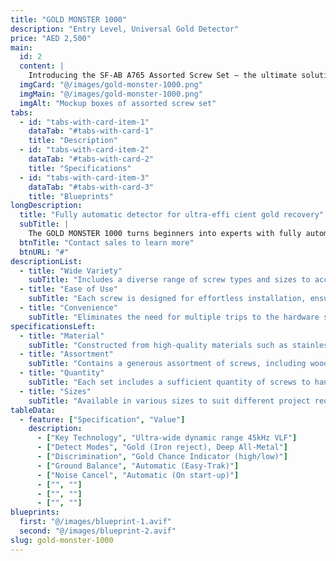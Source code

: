 ```yaml
---
title: "GOLD MONSTER 1000"
description: "Entry Level, Universal Gold Detector" 
price: "AED 2,500"
main:
  id: 2
  content: |
    Introducing the SF-AB A765 Assorted Screw Set – the ultimate solution for your screw fastening needs. This comprehensive set includes a wide variety of screws meticulously curated to tackle various projects with ease and precision.
  imgCard: "@/images/gold-monster-1000.png"
  imgMain: "@/images/gold-monster-1000.png"
  imgAlt: "Mockup boxes of assorted screw set"
tabs:
  - id: "tabs-with-card-item-1"
    dataTab: "#tabs-with-card-1"
    title: "Description"
  - id: "tabs-with-card-item-2"
    dataTab: "#tabs-with-card-2"
    title: "Specifications"
  - id: "tabs-with-card-item-3"
    dataTab: "#tabs-with-card-3"
    title: "Blueprints"
longDescription:
  title: "Fully automatic detector for ultra-effi cient gold recovery"
  subTitle: |
    The GOLD MONSTER 1000 turns beginners into experts with fully automatic operation in an easy-to-use, high performance detector.
  btnTitle: "Contact sales to learn more"
  btnURL: "#"
descriptionList:
  - title: "Wide Variety"
    subTitle: "Includes a diverse range of screw types and sizes to accommodate various applications and materials."
  - title: "Ease of Use"
    subTitle: "Each screw is designed for effortless installation, ensuring hassle-free fastening every time."
  - title: "Convenience"
    subTitle: "Eliminates the need for multiple trips to the hardware store, saving time and effort on your projects."
specificationsLeft:
  - title: "Material"
    subTitle: "Constructed from high-quality materials such as stainless steel, ensuring durability and corrosion resistance."
  - title: "Assortment"
    subTitle: "Contains a generous assortment of screws, including wood screws, machine screws, and sheet metal screws."
  - title: "Quantity"
    subTitle: "Each set includes a sufficient quantity of screws to handle a wide range of projects and tasks."
  - title: "Sizes"
    subTitle: "Available in various sizes to suit different project requirements, ensuring compatibility and versatility."
tableData:
  - feature: ["Specification", "Value"]
    description:
      - ["Key Technology", "Ultra-wide dynamic range 45kHz VLF"]
      - ["Detect Modes", "Gold (Iron reject), Deep All-Metal"]
      - ["Discrimination", "Gold Chance Indicator (high/low)"]
      - ["Ground Balance", "Automatic (Easy-Trak)"]
      - ["Noise Cancel", "Automatic (On start-up)"]
      - ["", ""]
      - ["", ""]
      - ["", ""]
blueprints:
  first: "@/images/blueprint-1.avif"
  second: "@/images/blueprint-2.avif"
slug: gold-monster-1000  
---
```

